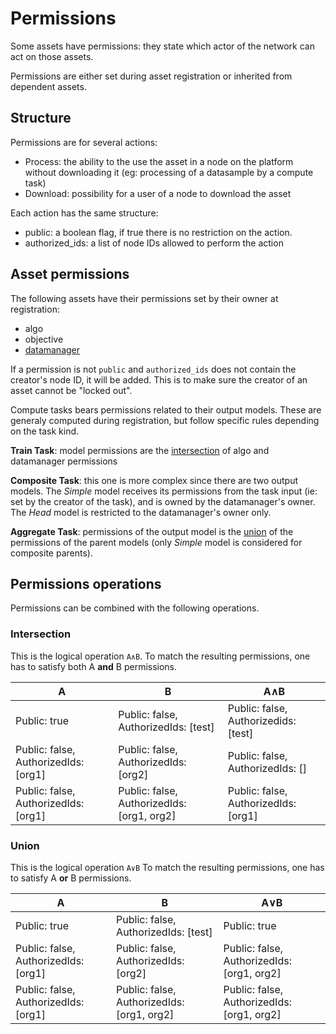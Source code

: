 # Permissions

Some assets have permissions: they state which actor of the network can act on those assets.

Permissions are either set during asset registration or inherited from dependent assets.

## Structure

Permissions are for several actions:

- Process: the ability to the use the asset in a node on the platform without downloading it (eg: processing of a datasample by a compute task)
- Download: possibility for a user of a node to download the asset

Each action has the same structure:

- public: a boolean flag, if true there is no restriction on the action.
- authorized_ids: a list of node IDs allowed to perform the action

## Asset permissions

The following assets have their permissions set by their owner at registration:

- algo
- objective
- [datamanager](./assets/datamanager.md)

If a permission is not `public` and `authorized_ids` does not contain the creator's node ID, it will be added.
This is to make sure the creator of an asset cannot be "locked out".

Compute tasks bears permissions related to their output models.
These are generaly computed during registration, but follow specific rules depending on the task kind.

**Train Task**: model permissions are the [intersection](#intersection) of algo and datamanager permissions

**Composite Task**: this one is more complex since there are two output models.
The *Simple* model receives its permissions from the task input (ie: set by the creator of the task), and is owned by the datamanager's owner.
The *Head* model is restricted to the datamanager's owner only.

**Aggregate Task**: permissions of the output model is the [union](#union) of the permissions of the parent models (only *Simple* model is considered for composite parents).


## Permissions operations

Permissions can be combined with the following operations.

### Intersection

This is the logical operation `A∧B`.
To match the resulting permissions, one has to satisfy both A **and** B permissions.

| A                                    | B                                          | A∧B                                  |
|--------------------------------------|--------------------------------------------|--------------------------------------|
| Public: true                         | Public: false, AuthorizedIds: [test]       | Public: false, Authorizedids: [test] |
| Public: false, AuthorizedIds: [org1] | Public: false, AuthorizedIds: [org2]       | Public: false, AuthorizedIds: []     |
| Public: false, AuthorizedIds: [org1] | Public: false, AuthorizedIds: [org1, org2] | Public: false, AuthorizedIds: [org1] |

### Union

This is the logical operation `A∨B`
To match the resulting permissions, one has to satisfy A **or** B permissions.

| A                                    | B                                          | A∨B                                        |
|--------------------------------------|--------------------------------------------|--------------------------------------------|
| Public: true                         | Public: false, AuthorizedIds: [test]       | Public: true                               |
| Public: false, AuthorizedIds: [org1] | Public: false, AuthorizedIds: [org2]       | Public: false, AuthorizedIds: [org1, org2] |
| Public: false, AuthorizedIds: [org1] | Public: false, AuthorizedIds: [org1, org2] | Public: false, AuthorizedIds: [org1, org2] |
